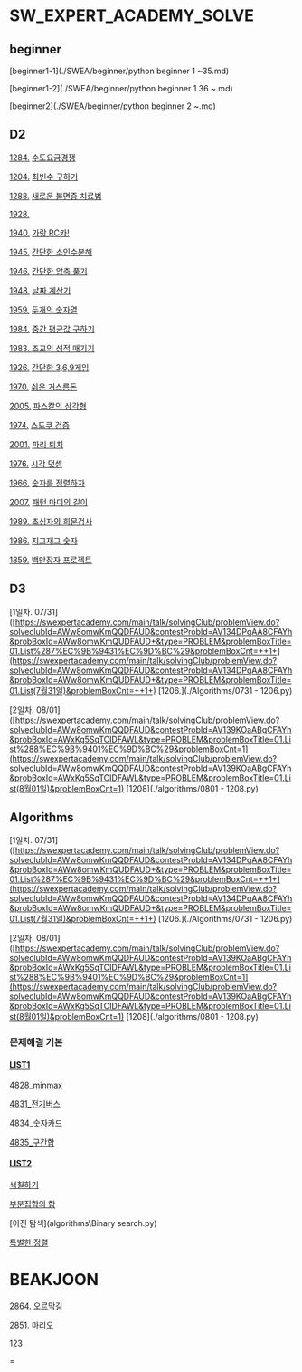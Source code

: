 # SW_EXPERT_ACADEMY_SOLVE

## beginner

[beginner1-1](./SWEA/beginner/python beginner 1 ~35.md)

[beginner1-2](./SWEA/beginner/python beginner 1 36 ~.md)

[beginner2](./SWEA/beginner/python beginner 2 ~.md)



## D2 

[1284.](https://swexpertacademy.com/main/code/problem/problemDetail.do?contestProbId=AV189xUaI8UCFAZN&categoryId=AV189xUaI8UCFAZN&categoryType=CODE) [수도요금경쟁](./SWEA/D2/1284.py)

[1204.](https://swexpertacademy.com/main/code/problem/problemDetail.do?contestProbId=AV13zo1KAAACFAYh&categoryId=AV13zo1KAAACFAYh&categoryType=CODE) [최빈수 구하기](./SWEA/D2/1204.py)

[1288.](https://swexpertacademy.com/main/code/problem/problemDetail.do?contestProbId=AV18_yw6I9MCFAZN&categoryId=AV18_yw6I9MCFAZN&categoryType=CODE) [새로운 불면증 치료법](./SWEA/D2/1288.py)

[1928.](https://swexpertacademy.com/main/code/problem/problemDetail.do?contestProbId=AV5PR4DKAG0DFAUq&categoryId=AV5PR4DKAG0DFAUq&categoryType=CODE)

[1940.](https://swexpertacademy.com/main/code/problem/problemDetail.do?contestProbId=AV5PjMgaALgDFAUq&categoryId=AV5PjMgaALgDFAUq&categoryType=CODE) [가랏 RC카!](./SWEA/D2/1940.py)

[1945.](https://swexpertacademy.com/main/code/problem/problemDetail.do?contestProbId=AV5Pl0Q6ANQDFAUq&categoryId=AV5Pl0Q6ANQDFAUq&categoryType=CODE) [간단한 소인수분해](./SWEA/D2/1945.py)

[1946.](https://swexpertacademy.com/main/code/problem/problemDetail.do?contestProbId=AV5PmkDKAOMDFAUq) [간단한 압축 풀기](./SWEA/D2/1946.py)

[1948.](https://swexpertacademy.com/main/code/problem/problemDetail.do?contestProbId=AV5PnnU6AOsDFAUq&categoryId=AV5PnnU6AOsDFAUq&categoryType=CODE) [날짜 계산기](./SWEA/D2/1948.py)

[1959.](https://swexpertacademy.com/main/code/problem/problemDetail.do?contestProbId=AV5PpoFaAS4DFAUq) [두개의 숫자열](./SWEA/D2/1959.py)

[1984.](https://swexpertacademy.com/main/code/problem/problemList.do?problemLevel=2&problemTitle=&orderBy=PASS_RATE&select-1=2&pageSize=10&pageIndex=3) [중간 평균값 구하기](./SWEA/D2/1984.py)

[1983. ](https://swexpertacademy.com/main/code/problem/problemDetail.do?contestProbId=AV5PwGK6AcIDFAUq&categoryId=AV5PwGK6AcIDFAUq&categoryType=CODE) [조교의 성적 매기기](./SWEA/D2/1983.py)

[1926.](https://swexpertacademy.com/main/code/problem/problemDetail.do?contestProbId=AV5PTeo6AHUDFAUq&categoryId=AV5PTeo6AHUDFAUq&categoryType=CODE) [간단한 3,6,9게임](./SWEA/D2/1926.py)

[1970.](https://swexpertacademy.com/main/code/problem/problemDetail.do?contestProbId=AV5PsIl6AXIDFAUq) [쉬운 거스름돈](./SWEA/D2/1970.py)

[2005.](https://swexpertacademy.com/main/code/problem/problemDetail.do?contestProbId=AV5P0-h6Ak4DFAUq&categoryId=AV5P0-h6Ak4DFAUq&categoryType=CODE) [파스칼의 삼각형](./SWEA/D2/2005.py)

[1974.](https://swexpertacademy.com/main/code/problem/problemDetail.do?contestProbId=AV5Psz16AYEDFAUq&categoryId=AV5Psz16AYEDFAUq&categoryType=CODE) [스도쿠 검증](./SWEA/D2/1974.py)

[2001.](https://swexpertacademy.com/main/code/problem/problemDetail.do?contestProbId=AV5PzOCKAigDFAUq) [파리 퇴치](./SWEA/D2/2001.py)

[1976.](https://swexpertacademy.com/main/code/problem/problemDetail.do?contestProbId=AV5PttaaAZIDFAUq&categoryId=AV5PttaaAZIDFAUq&categoryType=CODE) [시각 덧셈](./SWEA/D2/1976.py)

[1966.](https://swexpertacademy.com/main/code/problem/problemDetail.do?contestProbId=AV5PrmyKAWEDFAUq&categoryId=AV5PrmyKAWEDFAUq&categoryType=CODE) [숫자를 정렬하자](./SWEA/D2/1966.py)

[2007.](https://swexpertacademy.com/main/code/problem/problemDetail.do?contestProbId=AV5P1kNKAl8DFAUq) [패턴 마디의 길이](./SWEA/D2/2007.py)

[1989. ](https://swexpertacademy.com/main/code/problem/problemDetail.do?contestProbId=AV5PyTLqAf4DFAUq&categoryId=AV5PyTLqAf4DFAUq&categoryType=CODE) [초심자의 회문검사](./SWEA/D2/1989.py)

[1986.](https://swexpertacademy.com/main/code/problem/problemDetail.do?contestProbId=AV5PxmBqAe8DFAUq&categoryId=AV5PxmBqAe8DFAUq&categoryType=CODE) [지그재그 숫자](./SWEA/D2/1986.py)

[1859.](https://swexpertacademy.com/main/code/problem/problemDetail.do?contestProbId=AV5LrsUaDxcDFAXc&categoryId=AV5LrsUaDxcDFAXc&categoryType=CODE) [백만장자 프로젝트](./SWEA/D2/1859.py)

## D3

[1일차. 07/31]([https://swexpertacademy.com/main/talk/solvingClub/problemView.do?solveclubId=AWw8omwKmQQDFAUD&contestProbId=AV134DPqAA8CFAYh&probBoxId=AWw8omwKmQUDFAUD+&type=PROBLEM&problemBoxTitle=01.List%287%EC%9B%9431%EC%9D%BC%29&problemBoxCnt=++1+](https://swexpertacademy.com/main/talk/solvingClub/problemView.do?solveclubId=AWw8omwKmQQDFAUD&contestProbId=AV134DPqAA8CFAYh&probBoxId=AWw8omwKmQUDFAUD+&type=PROBLEM&problemBoxTitle=01.List(7월31일)&problemBoxCnt=++1+)  [1206.](./Algorithms/0731 - 1206.py)

[2일차. 08/01]([https://swexpertacademy.com/main/talk/solvingClub/problemView.do?solveclubId=AWw8omwKmQQDFAUD&contestProbId=AV139KOaABgCFAYh&probBoxId=AWxKg5SqTCIDFAWL&type=PROBLEM&problemBoxTitle=01.List%288%EC%9B%9401%EC%9D%BC%29&problemBoxCnt=1](https://swexpertacademy.com/main/talk/solvingClub/problemView.do?solveclubId=AWw8omwKmQQDFAUD&contestProbId=AV139KOaABgCFAYh&probBoxId=AWxKg5SqTCIDFAWL&type=PROBLEM&problemBoxTitle=01.List(8월01일)&problemBoxCnt=1)  [1208](./algorithms/0801 - 1208.py)

## Algorithms 

[1일차. 07/31]([https://swexpertacademy.com/main/talk/solvingClub/problemView.do?solveclubId=AWw8omwKmQQDFAUD&contestProbId=AV134DPqAA8CFAYh&probBoxId=AWw8omwKmQUDFAUD+&type=PROBLEM&problemBoxTitle=01.List%287%EC%9B%9431%EC%9D%BC%29&problemBoxCnt=++1+](https://swexpertacademy.com/main/talk/solvingClub/problemView.do?solveclubId=AWw8omwKmQQDFAUD&contestProbId=AV134DPqAA8CFAYh&probBoxId=AWw8omwKmQUDFAUD+&type=PROBLEM&problemBoxTitle=01.List(7월31일)&problemBoxCnt=++1+) [1206.](./Algorithms/0731 - 1206.py)

[2일차. 08/01]([https://swexpertacademy.com/main/talk/solvingClub/problemView.do?solveclubId=AWw8omwKmQQDFAUD&contestProbId=AV139KOaABgCFAYh&probBoxId=AWxKg5SqTCIDFAWL&type=PROBLEM&problemBoxTitle=01.List%288%EC%9B%9401%EC%9D%BC%29&problemBoxCnt=1](https://swexpertacademy.com/main/talk/solvingClub/problemView.do?solveclubId=AWw8omwKmQQDFAUD&contestProbId=AV139KOaABgCFAYh&probBoxId=AWxKg5SqTCIDFAWL&type=PROBLEM&problemBoxTitle=01.List(8월01일)&problemBoxCnt=1) [1208](./algorithms/0801 - 1208.py)

### 문제해결 기본

#### [LIST1](https://swexpertacademy.com/main/learn/course/subjectDetail.do?courseId=AVuPDN86AAXw5UW6&subjectId=AWOVFCzaqeUDFAWg#)

[4828_minmax](./algorithms/4828_minmax.py)

[4831_전기버스](./algorithms/4831_전기버스.py)

[4834_숫자카드](./algorithms/4834_숫자카드.py)

[4835_구간합](./algorithms/4835_구간합.py)

#### [LIST2](https://www.swexpertacademy.com/main/learn/course/subjectDetail.do?courseId=AVuPDN86AAXw5UW6&subjectId=AWOVF-WqqecDFAWg&&)

[색칠하기](algorithms\painting.py) 

[부분집합의 합](algorithms\sum-subset.py) 

 [이진 탐색](algorithms\Binary search.py) 

[특별한 정렬](algorithms\especial_matrix.py) 

# BEAKJOON

[2864.](https://www.acmicpc.net/problem/2846)   [오르막길](./algoritms/BAEK2864.py)

[2851.](https://www.acmicpc.net/problem/2851)   [마리오](./algoritms/BAEK2851.py)

123

=